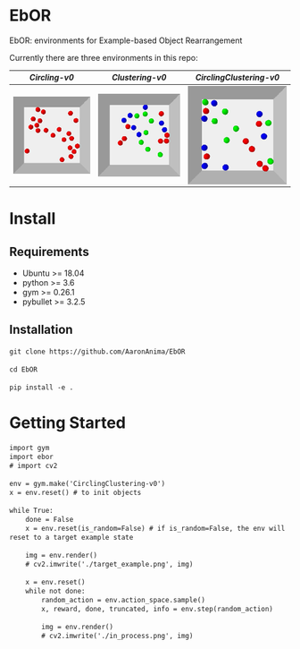 # EbOR
EbOR: environments for Example-based Object Rearrangement

Currently there are three environments in this repo:

| *Circling-v0* | *Clustering-v0* | *CirclingClustering-v0* |
|  ----  | ----  | ----  | 
|<img src="demos/circling_demo.gif" align="middle" width="230"/>  | <img src="demos/clustering_demo.gif" align="middle" width="230"/>  | <img src="demos/hybrid_demo.gif" align="middle" width="230"/>    |

# Install

## Requirements
- Ubuntu >= 18.04
- python >= 3.6
- gym >= 0.26.1
- pybullet >= 3.2.5

## Installation
```
git clone https://github.com/AaronAnima/EbOR

cd EbOR

pip install -e .
```

# Getting Started
```
import gym
import ebor
# import cv2

env = gym.make('CirclingClustering-v0')
x = env.reset() # to init objects

while True:
    done = False
    x = env.reset(is_random=False) # if is_random=False, the env will reset to a target example state

    img = env.render()
    # cv2.imwrite('./target_example.png', img) 

    x = env.reset()
    while not done:
        random_action = env.action_space.sample()
        x, reward, done, truncated, info = env.step(random_action)

        img = env.render()
        # cv2.imwrite('./in_process.png', img)
```

